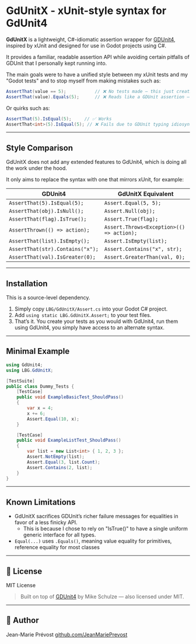 # GdUnitX - xUnit-style syntax for GdUnit4

**GdUnitX** is a lightweight, C#-idiomatic assertion wrapper for [GDUnit4](https://github.com/MikeSchulze/gdUnit4), inspired by xUnit and designed for use in Godot projects using C#.

It provides a familiar, readable assertion API while avoiding certain pitfalls of GDUnit that I personally kept running into.

The main goals were to have a unified style between my xUnit tests and my "Godot tests"
and to stop myself from making mistakes such as:

```csharp
AssertThat(value == 5);           // ❌ No tests made — this just creating an IAssertBase
AssertThat(value).Equals(5);      // ❌ Reads like a GDUnit assertion — is just a comparison between an IAssertBase and something else
```

Or quirks such as:

```csharp
AssertThat(5).IsEqual(5);     // ✅ Works
AssertThat<int>(5).IsEqual(5); // ❌ Fails due to GDUnit typing idiosyncrasies
```

---

## Style Comparison

GdUnitX does not add any extended features to GdUnit4, which is doing all the work under the hood.

It only aims to replace the syntax with one that mirrors xUnit, for example:

| GDUnit4                          | GdUnitX Equivalent                        |
| -------------------------------- | ----------------------------------------- |
| `AssertThat(5).IsEqual(5);`      | `Assert.Equal(5, 5);`                     |
| `AssertThat(obj).IsNull();`      | `Assert.Null(obj);`                       |
| `AssertThat(flag).IsTrue();`     | `Assert.True(flag);`                      |
| `AssertThrown(() => action);`    | `Assert.Throws<Exception>(() => action);` |
| `AssertThat(list).IsEmpty();`    | `Assert.IsEmpty(list);`                   |
| `AssertThat(str).Contains("x");` | `Assert.Contains("x", str);`              |
| `AssertThat(val).IsGreater(0);`  | `Assert.GreaterThan(val, 0);`             |

---

## Installation

This is a source-level dependency.

1. Simply copy `LBG/GdUnitX/Assert.cs` into your Godot C# project.
2. Add `using static LBG.GdUnitX.Assert;` to your test files.
3. That’s it. You create your tests as you would with GdUnit4, run them using GdUnit4, you simply have access to an alternate syntax.

---

## Minimal Example

```csharp
using GdUnit4;
using LBG.GdUnitX;

[TestSuite]
public class Dummy_Tests {
    [TestCase]
    public void ExampleBasicTest_ShouldPass()
    {
        var x = 4;
        x += 6;
        Assert.Equal(10, x);
    }

    [TestCase]
    public void ExampleListTest_ShouldPass()
    {
        var list = new List<int> { 1, 2, 3 };
        Assert.NotEmpty(list);
        Assert.Equal(3, list.Count);
        Assert.Contains(2, list);
    }
}
```

---

## Known Limitations

- GdUnitX sacrifices GDUnit’s richer failure messages for equalities in favor of a less finicky API.
  - This is because I chose to rely on "IsTrue()" to have a single uniform generic interface for all types.
- `Equal(...)` uses `.Equals()`, meaning value equality for primitives, reference equality for most classes

---

## 📜 License

MIT License

> Built on top of [GDUnit4](https://github.com/MikeSchulze/gdUnit4) by Mike Schulze — also licensed under MIT.

---

## 👤 Author

Jean-Marie Prévost
[github.com/JeanMariePrevost](https://github.com/JeanMariePrevost)
